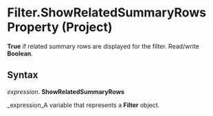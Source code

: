 
# Filter.ShowRelatedSummaryRows Property (Project)

 **True** if related summary rows are displayed for the filter. Read/write **Boolean**.


## Syntax

 _expression_. **ShowRelatedSummaryRows**

 _expression_A variable that represents a  **Filter** object.

